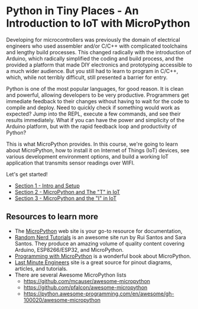 # Python in Tiny Places - An Introduction to IoT with MicroPython



Developing for microcontrollers was previously the domain of electrical engineers who used assembler and/or C/C++ with complicated toolchains and lengthy build processes. This changed radically with the introduction of Arduino, which radically simplified the coding and build process, and the provided a platform that made DIY electronics and prototyping accessible to a much wider audience. But you still had to learn to program in C/C++, which, while not terribly difficult, still presented a barrier for entry.

Python is one of the most popular languages, for good reason. It is clean and powerful, allowing developers to be very productive. Programmers get immediate feedback to their changes without having to wait for the code to compile and deploy. Need to quickly check if something would work as expected? Jump into the REPL, execute a few commands, and see their results immediately. What if you can have the power and simplicity of the Arduino platform, but with the rapid feedback loop and productivity of Python?

This is what MicroPython provides. In this course, we're going to learn about MicroPython, how to install it on Internet of Things (IoT) devices, see various development environment options, and build a working IoT application that transmits sensor readings over WIFI.

Let's get started!



- [Section 1 - Intro and Setup](./section_1.md) 
- [Section 2 - MicroPython and The "T" in IoT](section_2.md) 
- [Section 3 - MicroPython and the "I" in IoT](Section_3.md)



## Resources to learn more

- The [MicroPython](http://micropython.org/) web site is your go-to resource for documentation, 
- [Random Nerd Tutorials](https://randomnerdtutorials.com/projects-esp32-esp8266-micropython/) is an awesome site run by Rui Santos and Sara Santos.  They produce an amazing volume of quality content covering Arduino, ESP8266/ESP32, and MicroPython.
- [Programming with MicroPython](https://learning.oreilly.com/library/view/programming-with-micropython/9781491972724/) is a wonderful book about MicroPython. 
- [Last Minute Engineers](https://lastminuteengineers.com/) site is a great source for pinout diagrams, articles, and tutorials.
- There are several Awesome MicroPython lists
  - https://github.com/mcauser/awesome-micropython
  - https://github.com/pfalcon/awesome-micropython
  - https://python.awesome-programming.com/en/awesome/gh-100020/awesome-micropython

